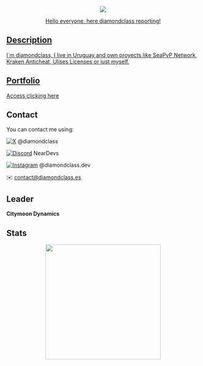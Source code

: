 <p align="center">
<a href="https://github.com/diamondclass">
    <img src="https://komarev.com/ghpvc/?username=diamondclass&color=00bfff">
</p>

<p align="center">Hello everyone, here diamondclass reporting!<p>

## Description
I´m diamondclass, I live in Uruguay and own proyects like SeaPvP Network, Kraken Anticheat, Ulises Licenses or just myself.

## Portfolio
[Access clicking here](https://docs.google.com/document/d/1ILzudij80kbIaLqabxQuPNVLXTAD-QB3LEoCPHfQBwY)

## Contact
You can contact me using:

[![X](https://img.shields.io/badge/X-000000?style=for-the-badge&logo=twitter&logoColor=white)](https://x.com/diamondclass) @diamondclass

[![Discord](https://img.shields.io/badge/Discord-5865F2?style=for-the-badge&logo=discord&logoColor=white)](https://discord.gg/Sp9GTrmcQG) NearDevs

[![Instagram](https://img.shields.io/badge/Instagram-E4405F?style=for-the-badge&logo=instagram&logoColor=white)](https://instagram.com/diamondclass.dev) @diamondclass.dev

✉️ [contact@diamondclass.es](contact@diamondclass.es) 

## Leader
<b>Citymoon Dynamics</b>

## Stats
<div align="center">

  <img height="300em" src="https://github-readme-stats.vercel.app/api?username=diamondclass&theme=dark&show_icons=true" />

</div>
